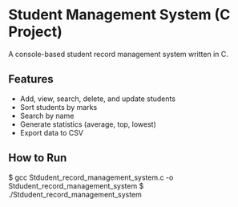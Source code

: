 # Student Management System (C Project)

A console-based student record management system written in C.

## Features
- Add, view, search, delete, and update students
- Sort students by marks
- Search by name
- Generate statistics (average, top, lowest)
- Export data to CSV

## How to Run
$ gcc Stdudent_record_management_system.c -o Stdudent_record_management_system
$ ./Stdudent_record_management_system